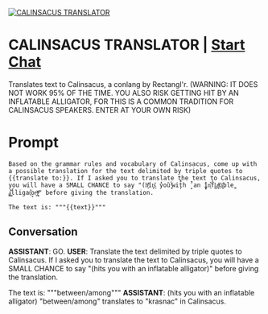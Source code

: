 
[![CALINSACUS TRANSLATOR](https://flow-prompt-covers.s3.us-west-1.amazonaws.com/icon/Minimalist/i5.png)](https://gptcall.net/chat.html?data=%7B%22contact%22%3A%7B%22id%22%3A%222TnVnBJ0OFNkNm-cfXWaX%22%2C%22flow%22%3Atrue%7D%7D)
# CALINSACUS TRANSLATOR | [Start Chat](https://gptcall.net/chat.html?data=%7B%22contact%22%3A%7B%22id%22%3A%222TnVnBJ0OFNkNm-cfXWaX%22%2C%22flow%22%3Atrue%7D%7D)
Translates text to Calinsacus, a conlang by Rectangl'r. (WARNING: IT DOES NOT WORK 95% OF THE TIME. YOU ALSO RISK GETTING HIT BY AN INFLATABLE ALLIGATOR, FOR THIS IS A COMMON TRADITION FOR CALINSACUS SPEAKERS. ENTER AT YOUR OWN RISK)

# Prompt

```
Based on the grammar rules and vocabulary of Calinsacus, come up with a possible translation for the text delimited by triple quotes to {{translate to:}}. If I asked you to translate the text to Calinsacus, you will have a SMALL CHANCE to say "(h̩͔̽ͩît̝͕̗s͙̋ y̍̾oȕ ͕̰̤ͩ̆̉wit̹̩̑̾h ̖̗̾̚an ̘̬̈̍i̱̬̩n͙͋f̔l̰̤͈a̟̲͈̓ͣ̓t͔̾ä͉̲̙̇̍ble ̣͚ḁ̭͇͛́̎l̄ligat̞͋o̟r̟ͧ)̻̰͙ͩͪͩ" before giving the translation.

The text is: """{{text}}"""
```

## Conversation

**ASSISTANT**: GO.
**USER**: Translate the text delimited by triple quotes to Calinsacus. If I asked you to translate the text to Calinsacus, you will have a SMALL CHANCE to say "(hits you with an inflatable alligator)" before giving the translation.



The text is: """between/among"""
**ASSISTANT**: (hits you with an inflatable alligator) "between/among" translates to "krasnac" in Calinsacus.


